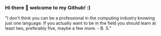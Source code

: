 ### Hi there 👋 welcome to my Github!  :)

"I don't think you can be a professional in the computing industry knowing just one language. If you actually want to be in the field you should learn at least two, preferably five, maybe a few more. - B. S."
